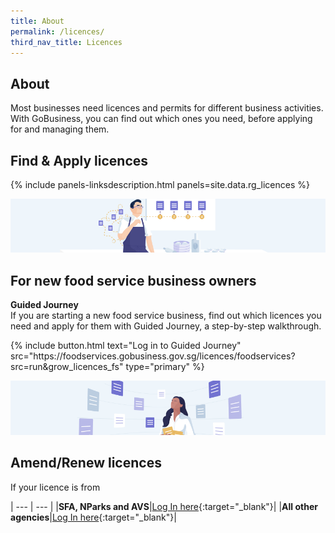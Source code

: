 ```yaml
---
title: About
permalink: /licences/
third_nav_title: Licences
---
```


## About

Most businesses need licences and permits for different business activities. With GoBusiness, you can find out which ones you need, before applying for and managing them.

## Find & Apply licences

{% include panels-linksdescription.html panels=site.data.rg_licences %}

![Food Services](/images/grow/foodservices.png)

## For new food service business owners

**Guided Journey**
<br>If you are starting a new food service business, find out which licences you need and apply for them with Guided Journey, a step-by-step walkthrough.

<p>
{% include button.html text="Log in to Guided Journey" src="https://foodservices.gobusiness.gov.sg/licences/foodservices?src=run&grow_licences_fs" type="primary" %}
</p>

![Other Business Owners](/images/grow/allotherbizowners.png)

<h2 id="amend-renew-licences">Amend/Renew licences</h2>

If your licence is from

| --- | --- |
|**SFA, NParks and AVS**|[Log In here](https://licence1.business.gov.sg/licence1/authentication/mainLogin.action){:target="_blank"}|
|**All other agencies**|[Log In here](https://licence1.business.gov.sg/web/frontier/home?p_p_id=58&p_p_lifecycle=0&p_p_state=maximized&saveLastPath=false){:target="_blank"}|